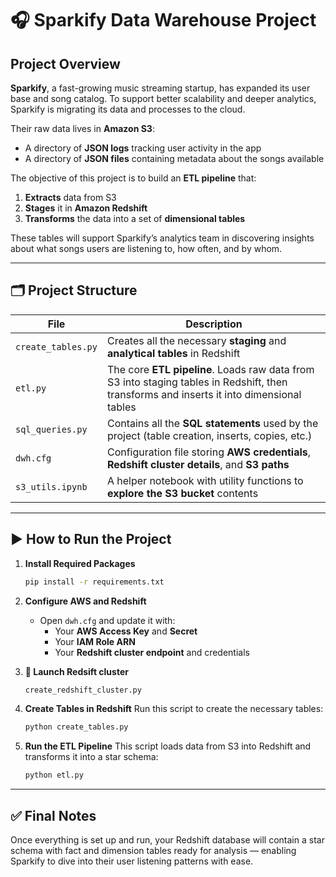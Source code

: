 
# 🎧 Sparkify Data Warehouse Project

## Project Overview

**Sparkify**, a fast-growing music streaming startup, has expanded its user base and song catalog. To support better scalability and deeper analytics, Sparkify is migrating its data and processes to the cloud.

Their raw data lives in **Amazon S3**:
- A directory of **JSON logs** tracking user activity in the app
- A directory of **JSON files** containing metadata about the songs available

The objective of this project is to build an **ETL pipeline** that:
1. **Extracts** data from S3
2. **Stages** it in **Amazon Redshift**
3. **Transforms** the data into a set of **dimensional tables**

These tables will support Sparkify’s analytics team in discovering insights about what songs users are listening to, how often, and by whom.

---

## 🗂️ Project Structure

| File | Description |
|------|-------------|
| `create_tables.py` | Creates all the necessary **staging** and **analytical tables** in Redshift |
| `etl.py` | The core **ETL pipeline**. Loads raw data from S3 into staging tables in Redshift, then transforms and inserts it into dimensional tables |
| `sql_queries.py` | Contains all the **SQL statements** used by the project (table creation, inserts, copies, etc.) |
| `dwh.cfg` | Configuration file storing **AWS credentials**, **Redshift cluster details**, and **S3 paths** |
| `s3_utils.ipynb` | A helper notebook with utility functions to **explore the S3 bucket** contents |

---

## ▶️ How to Run the Project

1. **Install Required Packages**
   ```bash
   pip install -r requirements.txt
   ```

2. **Configure AWS and Redshift**
   - Open `dwh.cfg` and update it with:
     - Your **AWS Access Key** and **Secret**
     - Your **IAM Role ARN**
     - Your **Redshift cluster endpoint** and credentials

3. **📌 Launch Redsift cluster**
   ```bash
   create_redshift_cluster.py
   ```
4. **Create Tables in Redshift**
   Run this script to create the necessary tables:
   ```bash
   python create_tables.py
   ```

5. **Run the ETL Pipeline**
   This script loads data from S3 into Redshift and transforms it into a star schema:
   ```bash
   python etl.py
   ```

---

## ✅ Final Notes

Once everything is set up and run, your Redshift database will contain a star schema with fact and dimension tables ready for analysis — enabling Sparkify to dive into their user listening patterns with ease.
